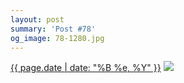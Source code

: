 ```yaml
---
layout: post
summary: 'Post #78'
og_image: 78-1280.jpg
---
```


<p>
  <time><a href="/78">{{ page.date | date: "%B %e, %Y" }}</a></time>
  <a href="/78"><img src="{{ site.assets_url }}/78-640.jpg" srcset="{{ site.assets_url }}/78-1280.jpg 1280w, {{ site.assets_url }}/78-960.jpg 960w, {{ site.assets_url }}/78-640.jpg 640w, {{ site.assets_url }}/78-320.jpg 320w" sizes="(min-width: 700px) 50vw, calc(100vw - 2rem)" /></a>
</p>
